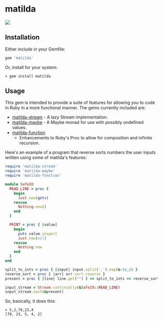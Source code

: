 # matilda

![](http://f.cl.ly/items/3B0p0d1V1g2P2d3W301h/Matilda_Wormwood.jpg)

## Installation

Either include in your Gemfile:

```ruby
gem 'matilda'
```

Or, install for your system:

    > gem install matilda

## Usage

This gem is intended to provide a suite of features for allowing you to
code in Ruby in a more functional manner. The gems currently included
are:

* [matilda-stream](http://github.com/seadowg/matilda-stream) - A lazy
  Stream implementation.
* [matilda-maybe](http://github.com/seadowg/matilda-maybe) - A Maybe
  monad for use with possibly undefined values.
* [matilda-function](http://github.com/seadowg/matilda-function)
  - Enhancements to Ruby's Proc to allow for composition and infinite recursion.

Here's an example of a program that reverse sorts numbers the user inputs
written using some of matilda's features:

```ruby
require 'matilda-stream'
require 'matilda-maybe'
require 'matilda-function'

module SafeIO
  READ_LINE = proc {
    begin
      Just.new(gets)
    rescue
      Nothing.new()
    end
  }

  PRINT = proc { |value|
    begin
      puts value.inspect
      Just.new(nil)
    rescue
      Nothing.new
    end
  }
end

split_to_ints = proc { |input| input.split(',').map(&:to_i) }
reverse_sort = proc { |arr| arr.sort.reverse }
present = proc { |line| line.get("") } << split_to_ints << reverse_sort << SafeIO::PRINT

input_stream = Stream.continually(&SafeIO::READ_LINE)
input_stream.each(&present)
```

So, basically, it does this:

    > 5,2,79,23,4
    [79, 23, 5, 4, 2]
